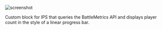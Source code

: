 ![screenshot](https://i.rubik.zip/gZYv)

Custom block for IPS that queries the BattleMetrics API and displays player count in the style of a linear progress bar. 
